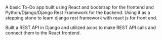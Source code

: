 A basic To-Do app built using React and bootstrap for the frontend and Python/Django/Django Rest Framework for the backend. Using it as a stepping stone to learn django rest framework with react js for front end.

Built a REST API in Django and utilized axios to make REST API calls and connect them to the React frontend.
